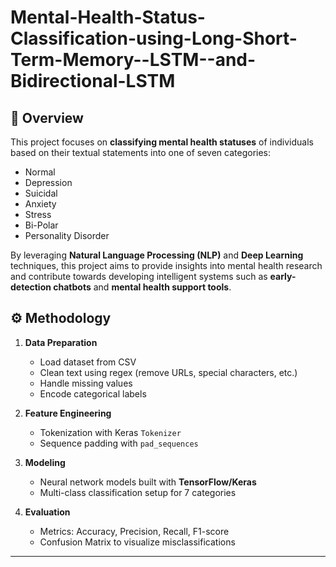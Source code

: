 # Mental-Health-Status-Classification-using-Long-Short-Term-Memory--LSTM--and-Bidirectional-LSTM

## 📌 Overview
This project focuses on **classifying mental health statuses** of individuals based on their textual statements into one of seven categories:  

- Normal  
- Depression  
- Suicidal  
- Anxiety  
- Stress  
- Bi-Polar  
- Personality Disorder  

By leveraging **Natural Language Processing (NLP)** and **Deep Learning** techniques, this project aims to provide insights into mental health research and contribute towards developing intelligent systems such as **early-detection chatbots** and **mental health support tools**.  

## ⚙️ Methodology
1. **Data Preparation**  
   - Load dataset from CSV  
   - Clean text using regex (remove URLs, special characters, etc.)  
   - Handle missing values  
   - Encode categorical labels  

2. **Feature Engineering**  
   - Tokenization with Keras `Tokenizer`  
   - Sequence padding with `pad_sequences`  

3. **Modeling**  
   - Neural network models built with **TensorFlow/Keras**  
   - Multi-class classification setup for 7 categories  

4. **Evaluation**  
   - Metrics: Accuracy, Precision, Recall, F1-score  
   - Confusion Matrix to visualize misclassifications  

---
